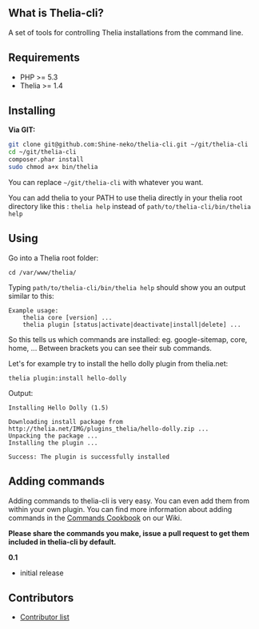 What is Thelia-cli?
--------------

A set of tools for controlling Thelia installations from the command line.

Requirements
------------

* PHP >= 5.3
* Thelia >= 1.4

Installing
----------

**Via GIT:**

```sh
git clone git@github.com:Shine-neko/thelia-cli.git ~/git/thelia-cli
cd ~/git/thelia-cli
composer.phar install
sudo chmod a+x bin/thelia
```

You can replace `~/git/thelia-cli` with whatever you want.

You can add thelia to your PATH to use thelia directly in your thelia root directory like this : `thelia help` instead of `path/to/thelia-cli/bin/thelia help`


Using
-----

Go into a Thelia root folder:

```
cd /var/www/thelia/
```

Typing `path/to/thelia-cli/bin/thelia help` should show you an output similar to this:

```
Example usage:
	thelia core [version] ...
	thelia plugin [status|activate|deactivate|install|delete] ...
```

So this tells us which commands are installed: eg. google-sitemap, core, home, ...
Between brackets you can see their sub commands.

Let's for example try to install the hello dolly plugin from thelia.net:

```
thelia plugin:install hello-dolly
```

Output:

```
Installing Hello Dolly (1.5)

Downloading install package from http://thelia.net/IMG/plugins_thelia/hello-dolly.zip ...
Unpacking the package ...
Installing the plugin ...

Success: The plugin is successfully installed
```

Adding commands
---------------

Adding commands to thelia-cli is very easy. You can even add them from within your own plugin.
You can find more information about adding commands in the [Commands Cookbook](https://github.com/Shine-neko/thelia-cli/blob/master/README.md) on our Wiki.

**Please share the commands you make, issue a pull request to get them included in thelia-cli by default.**

**0.1**

- initial release

Contributors
------------

- [Contributor list](https://github.com/Shine-neko/thelia-cli/contributors)